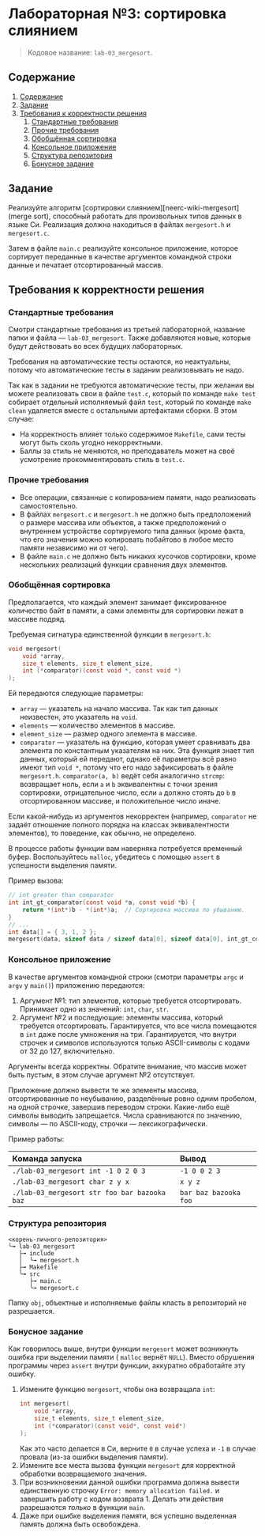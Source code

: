 # Лабораторная №3: сортировка слиянием

> Кодовое название: `lab-03_mergesort`.

## Содержание
1. [Содержание](#содержание)
1. [Задание](#задание)
1. [Требования к корректности решения](#требования-к-корректности-решения)
    1. [Стандартные требования](#стандартные-требования)
    1. [Прочие требования](#прочие-требования)
    1. [Обобщённая сортировка](#обобщённая-сортировка)
    1. [Консольное приложение](#консольное-приложение)
    1. [Структура репозитория](#структура-репозитория)
    1. [Бонусное задание](#бонусное-задание)

## Задание
Реализуйте алгоритм [сортировки слиянием][neerc-wiki-mergesort] (merge sort), способный работать для
произвольных типов данных в языке Си. Реализация должна находиться в файлах `mergesort.h` и
`mergesort.c`.

Затем в файле `main.c` реализуйте консольное приложение, которое сортирует переданные в качестве
аргументов командной строки данные и печатает отсортированный массив.

## Требования к корректности решения
### Стандартные требования
Смотри стандартные требования из третьей лабораторной, название папки и файла — `lab-03_mergesort`.
Также добавляются новые, которые будут действовать во всех будущих лабораторных.

Требования на автоматические тесты остаются, но неактуальны, потому что автоматические тесты
в задании реализовывать не надо.

Так как в задании не требуются автоматические тесты, при желании вы можете реализовать свои в файле
`test.c`, который по команде `make test` собирает отдельный исполняемый файл `test`, который по
команде `make clean` удаляется вместе с остальными артефактами сборки.
В этом случае:
* На корректность влияет только содержимое `Makefile`, сами тесты могут быть сколь угодно
  некорректными.
* Баллы за стиль не меняются, но преподаватель может на своё усмотрение прокомментировать стиль в
  `test.c`.

### Прочие требования
* Все операции, связанные с копированием памяти, надо реализовать самостоятельно.
* В файлах `mergesort.c` и `mergesort.h` не должно быть предположений о размере массива или
  объектов, а также предположений о внутреннем устройстве сортируемого типа данных (кроме факта, что
  его значения можно копировать побайтово в любое место памяти независимо ни от чего).
* В файле `main.c` не должно быть никаких кусочков сортировки, кроме нескольких реализаций функции
  сравнения двух элементов.

### Обобщённая сортировка
Предполагается, что каждый элемент занимает фиксированное количество байт в памяти,
а сами элементы для сортировки лежат в массиве подряд.

Требуемая сигнатура единственной функции в `mergesort.h`:

```c
void mergesort(
    void *array,
    size_t elements, size_t element_size,
    int (*comparator)(const void *, const void *)
);
```

Ей передаются следующие параметры:

* `array` — указатель на начало массива. Так как тип данных неизвестен, это указатель на `void`.
* `elements` — количество элементов в массиве.
* `element_size` — размер одного элемента в массиве.
* `comparator` — указатель на функцию, которая умеет сравнивать два элемента по константным
  указателям на них. Эта функция знает тип данных, который ей передают, однако её параметры всё
  равно имеют тип `void *`, потому что его надо зафиксировать в файле `mergesort.h`.
  `comparator(a, b)` ведёт себя аналогично `strcmp`: возвращает ноль, если `a` и `b` эквивалентны с
  точки зрения сортировки, отрицательное число, если `a` должно стоять до `b` в отсортированном
  массиве, и положительное число иначе.

Если какой-нибудь из аргументов некорректен (например, `comparator` не задаёт отношение полного
порядка на классах эквивалентности элементов), то поведение, как обычно, не определено.

В процессе работы функции вам наверняка потребуется временный буфер. Воспользуйтесь `malloc`,
убедитесь с помощью `assert` в успешности выделения памяти.

Пример вызова:

```c
// int greater than comparator
int int_gt_comparator(const void *a, const void *b) {
    return *(int*)b - *(int*)a;  // Сортировка массива по убыванию.
}
// ...
int data[] = { 3, 1, 2 };
mergesort(data, sizeof data / sizeof data[0], sizeof data[0], int_gt_comparator);
```

### Консольное приложение
В качестве аргументов командной строки (смотри параметры `argc` и `argv` у `main()`) приложению
передаются:

1. Аргумент №1: тип элементов, которые требуется отсортировать. Принимает одно из значений: `int`,
  `char`, `str`.
2. Аргумент №2 и последующие: элементы массива, который требуется отсортировать. Гарантируется, что
   все числа помещаются в `int` даже после умножения на три. Гарантируется, что внутри строчек и
   символов используются только ASCII-символы с кодами от 32 до 127, включительно.

Аргументы всегда корректны. Обратите внимание, что массив может быть пустым, в этом случае аргумент
№2 отсутствует.

Приложение должно вывести те же элементы массива, отсортированные по неубыванию, разделённые ровно
одним пробелом, на одной строчке, завершив переводом строки. Какие-либо ещё символы выводить
запрещается. Числа сравниваются по значению, символы — по ASCII-коду, строчки — лексикографически.

Пример работы:

| Команда запуска                              | Вывод                 |
|:---------------------------------------------|:----------------------|
| `./lab-03_mergesort int -1 0 2 0 3`          | `-1 0 0 2 3`          |
| `./lab-03_mergesort char z y x`              | `x y z`               |
| `./lab-03_mergesort str foo bar bazooka baz` | `bar baz bazooka foo` |

### Структура репозитория
```
<корень-личного-репозитория>
╰╼ lab-03_mergesort
   ├╼ include
   │  ╰╼ mergesort.h
   ├╼ Makefile
   ╰╼ src
      ├╼ main.c
      ╰╼ mergesort.c
```

Папку `obj`, объектные и исполняемые файлы класть в репозиторий не разрешается.

### Бонусное задание

Как говорилось выше, внутри функции `mergesort` может возникнуть ошибка при выделении памяти (
`malloc` вернёт `NULL`). Вместо обрушения программы через `assert` внутри функции, аккуратно
обработайте эту ошибку.

1. Измените функцию `mergesort`, чтобы она возвращала `int`:
   ```c
   int mergesort(
       void *array,
       size_t elements, size_t element_size,
       int (*comparator)(const void*, const void*)
   );
   ```
   Как это часто делается в Си, верните `0` в случае успеха и `-1` в случае провала (из-за ошибки
   выделения памяти).
1. Измените все места вызова функции `mergesort` для корректной обработки возвращаемого значения.
1. При возникновении данной ошибки программа должна вывести единственную строчку `Error: memory
   allocation failed.` и завершить работу с кодом возврата 1. Делать эти действия разрешаются
   *только* в функции `main`.
1. Даже при ошибке выделения памяти, вся успешно выделенная память должна быть освобождена.
